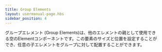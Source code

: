 ```yaml
---
title: Group Elements
layout: usermanual-page.hbs
sidebar_position: 4
---
```


グループエレメント (Group Elements)は、他のエレメントの親として使用できる空のElementコンポーネントです。この要素のサイズと位置を設定することができ、任意の子エレメントをグループに対して配置することができます。
